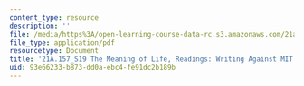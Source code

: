 ```yaml
---
content_type: resource
description: ''
file: /media/https%3A/open-learning-course-data-rc.s3.amazonaws.com/21a-157-the-meaning-of-life-spring-2019/93e66233b873dd0aebc4fe91dc2b189b_MIT21A_157S19_MITCulture.pdf
file_type: application/pdf
resourcetype: Document
title: '21A.157_S19 The Meaning of Life, Readings: Writing Against MIT Culture'
uid: 93e66233-b873-dd0a-ebc4-fe91dc2b189b
---
```

